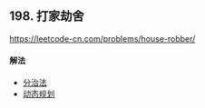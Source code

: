 ## 198. 打家劫舍

https://leetcode-cn.com/problems/house-robber/


#### 解法  

* [分治法](_1.py)
* [动态规划](_2.py)

